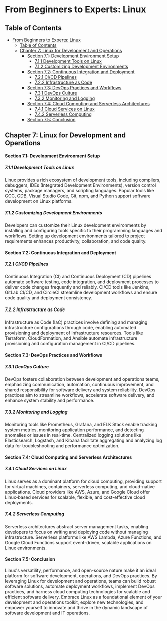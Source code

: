 # From Beginners to Experts: Linux
## Table of Contents
- [From Beginners to Experts: Linux](#from-beginners-to-experts-linux)
  - [Table of Contents](#table-of-content)
  - [Chapter 7: Linux for Development and Operations](#chapter-7-linux-for-development-and-operations)
      - [Section 7.1: Development Environment Setup](#section-71-development-environment-setup)
        - [7.1.1 Development Tools on Linux](#711-development-tools-on-linux)
        - [7.1.2 Customizing Development Environments](#712-customizing-development-environments)
      - [Section 7.2: Continuous Integration and Deployment](#section-72-continuous-integration-and-deployment)
        - [7.2.1 CI/CD Pipelines](#721-cicd-pipelines)
        - [7.2.2 Infrastructure as Code](#722-infrastructure-as-code)
      - [Section 7.3: DevOps Practices and Workflows](#section-73-devops-practices-and-workflows)
        - [7.3.1 DevOps Culture](#731-devops-culture)
        - [7.3.2 Monitoring and Logging](#732-monitoring-and-logging)
      - [Section 7.4: Cloud Computing and Serverless Architectures](#section-74-cloud-computing-and-serverless-architectures)
        - [7.4.1 Cloud Services on Linux](#741-cloud-services-on-linux)
        - [7.4.2 Serverless Computing](#742-serverless-computing)
      - [Section 7.5: Conclusion](#section-75-conclusion)

## Chapter 7: Linux for Development and Operations

#### Section 7.1: Development Environment Setup

##### 7.1.1 Development Tools on Linux

Linux provides a rich ecosystem of development tools, including compilers, debuggers, IDEs (Integrated Development Environments), version control systems, package managers, and scripting languages. Popular tools like GCC, GDB, Visual Studio Code, Git, npm, and Python support software development on Linux platforms.

##### 7.1.2 Customizing Development Environments

Developers can customize their Linux development environments by installing and configuring tools specific to their programming languages and workflows. Setting up development environments tailored to project requirements enhances productivity, collaboration, and code quality.

#### Section 7.2: Continuous Integration and Deployment

##### 7.2.1 CI/CD Pipelines

Continuous Integration (CI) and Continuous Deployment (CD) pipelines automate software testing, code integration, and deployment processes to deliver code changes frequently and reliably. CI/CD tools like Jenkins, GitLab CI/CD, and CircleCI streamline development workflows and ensure code quality and deployment consistency.

##### 7.2.2 Infrastructure as Code

Infrastructure as Code (IaC) practices involve defining and managing infrastructure configurations through code, enabling automated provisioning and deployment of infrastructure resources. Tools like Terraform, CloudFormation, and Ansible automate infrastructure provisioning and configuration management in CI/CD pipelines.

#### Section 7.3: DevOps Practices and Workflows

##### 7.3.1 DevOps Culture

DevOps fosters collaboration between development and operations teams, emphasizing communication, automation, continuous improvement, and shared responsibility for software delivery and system reliability. DevOps practices aim to streamline workflows, accelerate software delivery, and enhance system stability and performance.

##### 7.3.2 Monitoring and Logging

Monitoring tools like Prometheus, Grafana, and ELK Stack enable tracking system metrics, monitoring application performance, and detecting anomalies or issues in real-time. Centralized logging solutions like Elasticsearch, Logstash, and Kibana facilitate aggregating and analyzing log data for troubleshooting and performance optimization.

#### Section 7.4: Cloud Computing and Serverless Architectures

##### 7.4.1 Cloud Services on Linux

Linux serves as a dominant platform for cloud computing, providing support for virtual machines, containers, serverless computing, and cloud-native applications. Cloud providers like AWS, Azure, and Google Cloud offer Linux-based services for scalable, flexible, and cost-effective cloud deployments.

##### 7.4.2 Serverless Computing

Serverless architectures abstract server management tasks, enabling developers to focus on writing and deploying code without managing infrastructure. Serverless platforms like AWS Lambda, Azure Functions, and Google Cloud Functions support event-driven, scalable applications on Linux environments.

#### Section 7.5: Conclusion

Linux's versatility, performance, and open-source nature make it an ideal platform for software development, operations, and DevOps practices. By leveraging Linux for development and operations, teams can build robust software solutions, automate deployment workflows, implement DevOps practices, and harness cloud computing technologies for scalable and efficient software delivery. Embrace Linux as a foundational element of your development and operations toolkit, explore new technologies, and empower yourself to innovate and thrive in the dynamic landscape of software development and IT operations.

